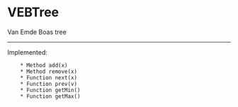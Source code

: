 # VEBTree
Van Emde Boas tree
___
Implemented:

        * Method add(x)
        * Method remove(x)
        * Function next(x)
        * Function prev(v)
        * Function getMin()
        * Function getMax()
